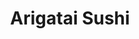 ---
layout: place
title: "Arigatai Sushi"
permalink: /florida/north-miami/arigatai-sushi.html
stateAbbr: FL
stateName: Florida
cityName: North Miami
place_id: ChIJgdE9LH-z2YgRzylx6tKl3sU
photos:
  - name: >-
      places/ChIJgdE9LH-z2YgRzylx6tKl3sU/photos/AeeoHcLkD6VJOtPjt5mryYzGESssOtZ2lI4IvWujR-0zf15fiheUe-9EjVDGk9ihgKfNOGgVS66y61sJOHD1mP5Lf0ozZFjYaAiUQneHmyMvR5L_tBKlfXK8vIkK-ng1pCWJBa1dQhnFh4664uXnM7xI60NX4Sf_fWV9f86cmCrKYVJHCxJeph8QFcCB4jfmWLGMN5xZLBjxfC5huUvLQ2IFS62l-IsCkUqyEDn6X3A4PWLqH47rwnViezn1qKtYqkMieE-MhXKHvDkf5pXyfE1wVXOxUKBseW8KlEmVLZoWcEHSdQ
    widthPx: 768
    heightPx: 1024
    authorAttributions:
      - displayName: Arigatai Sushi
        uri: https://maps.google.com/maps/contrib/105540641690823688870
        photoUri: >-
          https://lh3.googleusercontent.com/a-/ALV-UjUWr7bv1HhTgixWrNp8HfSJyXqXnYGYRaJf9tHl2MhAM8AmtBM9=s100-p-k-no-mo
    flagContentUri: >-
      https://www.google.com/local/imagery/report/?cb_client=maps_api_places.places_api&image_key=!1e10!2sAF1QipPLx9ufyygj_Hagy2rH-M5d4koMl614LJhXTb3I&hl=en-US
    googleMapsUri: >-
      https://www.google.com/maps/place//data=!3m4!1e2!3m2!1sAF1QipPLx9ufyygj_Hagy2rH-M5d4koMl614LJhXTb3I!2e10!4m2!3m1!1s0x88d9b37f2c3dd181:0xc5dea5d2ea7129cf
  - name: >-
      places/ChIJgdE9LH-z2YgRzylx6tKl3sU/photos/AeeoHcKR4bIuBRQf4yH8Yh8N0BTP5ZtS3M1l-SUtYB9KGnOXUWxoe8pt0gDqZT5sibAPboc0CWXXvyGHXiqG7aBK9nOHAiMZHUnDp4mRUEtHsa5-h_cLkZ0upZu4rBYZ44GJiCJYFXEdZYHbibFOZcrEcEFk99rS75rltcgHtUEwe5TpQ9RNQrjTJvb0qAyH8PWcrMQ7WmvHeF2j0kF6mFaQyaBmhTDoMt1dGWK_DYxnfPxo--00PpUCxfZ8VliLCTFAcJXiRXQ8rnXSfH-79XIqpYuo38v7ckdZcr7m64XAUGOAWg
    widthPx: 1440
    heightPx: 809
    authorAttributions:
      - displayName: Arigatai Sushi
        uri: https://maps.google.com/maps/contrib/105540641690823688870
        photoUri: >-
          https://lh3.googleusercontent.com/a-/ALV-UjUWr7bv1HhTgixWrNp8HfSJyXqXnYGYRaJf9tHl2MhAM8AmtBM9=s100-p-k-no-mo
    flagContentUri: >-
      https://www.google.com/local/imagery/report/?cb_client=maps_api_places.places_api&image_key=!1e10!2sAF1QipOkQb-Ll98RE4olEnOHQMi1cguI8cBYAsR7fiEH&hl=en-US
    googleMapsUri: >-
      https://www.google.com/maps/place//data=!3m4!1e2!3m2!1sAF1QipOkQb-Ll98RE4olEnOHQMi1cguI8cBYAsR7fiEH!2e10!4m2!3m1!1s0x88d9b37f2c3dd181:0xc5dea5d2ea7129cf
  - name: >-
      places/ChIJgdE9LH-z2YgRzylx6tKl3sU/photos/AeeoHcI2qRIUMJ669NsoxzyJr4enHT8D7NkKQ9_7v3qq3f0dP7ppNQzagxS3dvB5SmCm68TrGbO3xdzmZIWczv_KwU2uTuBMxJt68dvNQQEAWNjinM22LQJN1rh8-f5CNSFv8xQdjEt4EgjzSJ3SrNL3cYXnGqakQWGlKaDwXaVn7tl3R52zm9zH0mSvJFANEif3f0bJizDa8ag5Jmtm30WpbRkLyy4shBr0_mAvt1Qzc6GzTWhvq4FEEmP7WqEF4j_mX_roE4Qx2i9y47OawFSwe29MhRK1a37gKep57RZtDrnDbA
    widthPx: 4800
    heightPx: 3200
    authorAttributions:
      - displayName: Arigatai Sushi
        uri: https://maps.google.com/maps/contrib/105540641690823688870
        photoUri: >-
          https://lh3.googleusercontent.com/a-/ALV-UjUWr7bv1HhTgixWrNp8HfSJyXqXnYGYRaJf9tHl2MhAM8AmtBM9=s100-p-k-no-mo
    flagContentUri: >-
      https://www.google.com/local/imagery/report/?cb_client=maps_api_places.places_api&image_key=!1e10!2sAF1QipN2saI4Wxd9huYDdRm_uDkyXbNPHfqjfQpSC3x8&hl=en-US
    googleMapsUri: >-
      https://www.google.com/maps/place//data=!3m4!1e2!3m2!1sAF1QipN2saI4Wxd9huYDdRm_uDkyXbNPHfqjfQpSC3x8!2e10!4m2!3m1!1s0x88d9b37f2c3dd181:0xc5dea5d2ea7129cf
  - name: >-
      places/ChIJgdE9LH-z2YgRzylx6tKl3sU/photos/AeeoHcJv32t5wKGa16fMDlFYceSSR0GbKpFcChTsytcymuknwZrdin36FiHv1znlcZw8zl4pqLT7LWI0JGcJQXus2pY2bdxMsgdOysUHwro1_V0EBBWrxA1UGkho0tK86kLc47hHOHA1bqU_3is6LZSZbytwV9snGkVqg6yMDVu1HK7uwvWmRYtCUKt_vsXFn0S2M2RdePowEGpvw4t-XdaAiQqP3C4UQGEjHt-8s33CkqGkgvqF0_zqcUA_FAlof87ZpneRtuM8CTeBQdPAfpi9omHXzRGXlUqaNtRduPZXh7SDLQ
    widthPx: 2048
    heightPx: 1365
    authorAttributions:
      - displayName: Arigatai Sushi
        uri: https://maps.google.com/maps/contrib/105540641690823688870
        photoUri: >-
          https://lh3.googleusercontent.com/a-/ALV-UjUWr7bv1HhTgixWrNp8HfSJyXqXnYGYRaJf9tHl2MhAM8AmtBM9=s100-p-k-no-mo
    flagContentUri: >-
      https://www.google.com/local/imagery/report/?cb_client=maps_api_places.places_api&image_key=!1e10!2sAF1QipPls5UUWQWw1f1ba2oB1CE_j78rJx6efW3PgxXQ&hl=en-US
    googleMapsUri: >-
      https://www.google.com/maps/place//data=!3m4!1e2!3m2!1sAF1QipPls5UUWQWw1f1ba2oB1CE_j78rJx6efW3PgxXQ!2e10!4m2!3m1!1s0x88d9b37f2c3dd181:0xc5dea5d2ea7129cf
  - name: >-
      places/ChIJgdE9LH-z2YgRzylx6tKl3sU/photos/AeeoHcKDmaIyNkj-MF9gKNvFjWAJE5cq7JhS8H7oPP-rEi6K5pKlthpfa9srH635wAiCuiDbrKeRGiu-wk6uv404Mflj3r-xXXoHHDomF47nVZhYb3mGarnaSDSwBZ9xGZ5yTEYVIY9FgyjIkoDpeIeR1XpBDjxBx_iyom1gLgO0kfIRKad9fc_SKT6WdSI11MqgasHPpXx5PTcOKjTQxIYsBiWWwqCDD2hai7kMU73mI6-N24rLzdcn5DPvNmSEqWCT4M4_84IaZLWBbGG7Os-2d1TbeOr2LTkD8mboQTx3EWF4EA
    widthPx: 1365
    heightPx: 2048
    authorAttributions:
      - displayName: Arigatai Sushi
        uri: https://maps.google.com/maps/contrib/105540641690823688870
        photoUri: >-
          https://lh3.googleusercontent.com/a-/ALV-UjUWr7bv1HhTgixWrNp8HfSJyXqXnYGYRaJf9tHl2MhAM8AmtBM9=s100-p-k-no-mo
    flagContentUri: >-
      https://www.google.com/local/imagery/report/?cb_client=maps_api_places.places_api&image_key=!1e10!2sAF1QipNAfzGtgIXBVl1I_GlrRwwuN3gkgi2gCiRjst4k&hl=en-US
    googleMapsUri: >-
      https://www.google.com/maps/place//data=!3m4!1e2!3m2!1sAF1QipNAfzGtgIXBVl1I_GlrRwwuN3gkgi2gCiRjst4k!2e10!4m2!3m1!1s0x88d9b37f2c3dd181:0xc5dea5d2ea7129cf
  - name: >-
      places/ChIJgdE9LH-z2YgRzylx6tKl3sU/photos/AeeoHcI3qIMOD0jcS12FLF9JcRmnCL3LpKPs6P8SfEaEwSq1hZc4xF2z4qGyMmBWLwTqhmecY8nXp0LE4Eg0NFMVNuPvA9iBGxpBU27VrFx4maq7tGk2pqS4saw_4sm3DpjY-QMFS_USYu51epDHyy8zHNTh2zIVFYY4te3Hz0ihmzoj-Wet_w_9OqS7iW4lpLcWQfr_X4DQDtfSCLtJthoEB-j5Js1Cus94vcLX9CkuSHnKXt3jrqvLPw8FqnifSR95SZO9ycfOfYC5Ybf-Cuj834YeFskl6OGMvxlyA9Ye4h0SmQ
    widthPx: 1440
    heightPx: 1440
    authorAttributions:
      - displayName: Arigatai Sushi
        uri: https://maps.google.com/maps/contrib/105540641690823688870
        photoUri: >-
          https://lh3.googleusercontent.com/a-/ALV-UjUWr7bv1HhTgixWrNp8HfSJyXqXnYGYRaJf9tHl2MhAM8AmtBM9=s100-p-k-no-mo
    flagContentUri: >-
      https://www.google.com/local/imagery/report/?cb_client=maps_api_places.places_api&image_key=!1e10!2sAF1QipOjeqftlmlWPxVA4fNjKSxuIrK81qm9PeZ-e4vJ&hl=en-US
    googleMapsUri: >-
      https://www.google.com/maps/place//data=!3m4!1e2!3m2!1sAF1QipOjeqftlmlWPxVA4fNjKSxuIrK81qm9PeZ-e4vJ!2e10!4m2!3m1!1s0x88d9b37f2c3dd181:0xc5dea5d2ea7129cf
  - name: >-
      places/ChIJgdE9LH-z2YgRzylx6tKl3sU/photos/AeeoHcLwchJOlS5C-EMWP88KR1cF6kmijqtEZ1_1d7Kcsf78Ynbq4PKBMbKxE6whxItzKgAsHb64MnMlfoNOnHgfpIzKThVgTlVChS7fB5RRpxFEFlD1PvOP8BWg5dG3HtFE49jP1cq06VXuG80fKR-bN3Q4zGybbl7xRhCEq57aXux-tbjygfGN2Y1ICXG_Dj9bLBjStgpI3-I88fBKy98oNfvN6nKo9F7iDJcPTwolUNs16MVdP_xCvqN1tatklx7Sdck3bh6UpmzHv1LBL2VY50fzc-URTgpmfjGruJtOwa9KpA
    widthPx: 1440
    heightPx: 1440
    authorAttributions:
      - displayName: Arigatai Sushi
        uri: https://maps.google.com/maps/contrib/105540641690823688870
        photoUri: >-
          https://lh3.googleusercontent.com/a-/ALV-UjUWr7bv1HhTgixWrNp8HfSJyXqXnYGYRaJf9tHl2MhAM8AmtBM9=s100-p-k-no-mo
    flagContentUri: >-
      https://www.google.com/local/imagery/report/?cb_client=maps_api_places.places_api&image_key=!1e10!2sAF1QipOufdboqxxO0yw8PPi56xkqlan9lmCEw7s_A5GD&hl=en-US
    googleMapsUri: >-
      https://www.google.com/maps/place//data=!3m4!1e2!3m2!1sAF1QipOufdboqxxO0yw8PPi56xkqlan9lmCEw7s_A5GD!2e10!4m2!3m1!1s0x88d9b37f2c3dd181:0xc5dea5d2ea7129cf
  - name: >-
      places/ChIJgdE9LH-z2YgRzylx6tKl3sU/photos/AeeoHcLUlhgq9_lSdnbc_rk47AbEeEbhtfN7oSQYl4mjtIXJq24UFMbRdgizpK1MaATlwfW8V0GxVBFXIuUJ8LLVY4RhNxEInLOwNxQXKDpTzNN1IK31UMFLqkHeX8PsmQ566NfUEaHp7m2oqkk2sj-Ch4lg2yVcD2Y5BOmvz_y95MbgahHmNEA-TM6l4f8JlUqUpifraYSIX8wvLg0dbyJupu4bPfVMwqKl355nde-5i5bV-6tUtG67M0_F8rsZsEFFDOFEBqmympDBBHtuL2rVFoWIiwg2lca4RDO9N2bsiGhJYg
    widthPx: 1440
    heightPx: 1440
    authorAttributions:
      - displayName: Arigatai Sushi
        uri: https://maps.google.com/maps/contrib/105540641690823688870
        photoUri: >-
          https://lh3.googleusercontent.com/a-/ALV-UjUWr7bv1HhTgixWrNp8HfSJyXqXnYGYRaJf9tHl2MhAM8AmtBM9=s100-p-k-no-mo
    flagContentUri: >-
      https://www.google.com/local/imagery/report/?cb_client=maps_api_places.places_api&image_key=!1e10!2sAF1QipNTpFMddpLt5QmRqaxvK-CGr5wqCrENWHdQ146y&hl=en-US
    googleMapsUri: >-
      https://www.google.com/maps/place//data=!3m4!1e2!3m2!1sAF1QipNTpFMddpLt5QmRqaxvK-CGr5wqCrENWHdQ146y!2e10!4m2!3m1!1s0x88d9b37f2c3dd181:0xc5dea5d2ea7129cf
  - name: >-
      places/ChIJgdE9LH-z2YgRzylx6tKl3sU/photos/AeeoHcIgO7drSjbx2KdrVTldhC27pkeNiNfCSVi3V0VKXroI8zZXRtRm8FzGBWMs8zqNllBULncYVal_xqTcYCCvWts-Rs4Tmg7pY2jRvIKxGxVyWHHU-mU-L70Gv-2WmoP8-tbuG5ZyNzmACf4nCCExVFvgqe1YdCjQvckt0kbmDa1xgC21d6OuBNw0mxgFXMgG3lCbRzlTbxwKG7m5UZrkVYLKmQfSVugQmybBsIhgV-5q-lvQGitZBu7LwrSiLLYaWdQNewQvfZqecOVwo2elJC9nwOfmydAT0D36rXfOJZVXROu-oYwTpBDI378rgjhRnQa4SivVawgiCY1iQ4VH7WESS5vx-KBTrksdxTrzy5gNkan58zL0R1sJb4esd2OIR8Q8Xmu_H1y1oMx_t3OJaTks8tdOCWSk_WZPsYgRW3wfXQ
    widthPx: 3600
    heightPx: 4800
    authorAttributions:
      - displayName: Mohamad Elghoul
        uri: https://maps.google.com/maps/contrib/108663228375980957420
        photoUri: >-
          https://lh3.googleusercontent.com/a/ACg8ocIlvUaeNT_jL0L-J9bW7prLKOU-AtmYrbjnte0sjDiJ2jH5hg=s100-p-k-no-mo
    flagContentUri: >-
      https://www.google.com/local/imagery/report/?cb_client=maps_api_places.places_api&image_key=!1e10!2sCIHM0ogKEICAgMCgpqqAFQ&hl=en-US
    googleMapsUri: >-
      https://www.google.com/maps/place//data=!3m4!1e2!3m2!1sCIHM0ogKEICAgMCgpqqAFQ!2e10!4m2!3m1!1s0x88d9b37f2c3dd181:0xc5dea5d2ea7129cf
  - name: >-
      places/ChIJgdE9LH-z2YgRzylx6tKl3sU/photos/AeeoHcIw7bm4Jv6nVy9wBomTlG3SGpBYpKtNIQEJIaVhs-VoO_-Mm0A75vijZgEUFOGdEh0w7nG17O5OZRm60Q67ZQ9pqfBs-_R7PFRYQ8_uc87PxydR-xrRor2vM6RQp-T7LSN2EmwJ_lmj5XELshCaS4idJuH8pRjRW7kNlOxBEzSpu4UGB5qJkKV6_MwJANxBdHvrSsJJDhDFCAj9V1n_dFTMVp6AMQyX2dr7rAXb0oaTcwHUznu3Xn3d9wqgnrYDATUEXKgt5qospJXlNld_USw-sEY2-utpdoKJzd4IIAErxH8iWbJgLePbUJLBKvlt7lI1dVCphU4wZQLYRujhCnRJYIPgvuI-aJznWMh1R7MUejzQkiuWJnEGzdowBbjM-kznMo9Lc7CALlUxMdgRkaVJm2ga-yr2otQHbRDWQWHaPkU
    widthPx: 3024
    heightPx: 4032
    authorAttributions:
      - displayName: Caro Parra
        uri: https://maps.google.com/maps/contrib/113567041923512815626
        photoUri: >-
          https://lh3.googleusercontent.com/a/ACg8ocL-27Cur9WjED0JeZFJlktrWceZyFu5JMYbICxgjZGQNXLW_w=s100-p-k-no-mo
    flagContentUri: >-
      https://www.google.com/local/imagery/report/?cb_client=maps_api_places.places_api&image_key=!1e10!2sCIHM0ogKEICAgIDXif7Y9wE&hl=en-US
    googleMapsUri: >-
      https://www.google.com/maps/place//data=!3m4!1e2!3m2!1sCIHM0ogKEICAgIDXif7Y9wE!2e10!4m2!3m1!1s0x88d9b37f2c3dd181:0xc5dea5d2ea7129cf
address: 1817 NE 123rd St, North Miami, FL 33181, USA
street: 1817 NE 123rd St
city: North Miami
state: FL
zip: '33181'
country: USA
neighborhood: null
latitude: '25.890065'
longitude: '-80.162065'
accessibility_options:
  wheelchairAccessibleParking: true
  wheelchairAccessibleEntrance: true
  wheelchairAccessibleRestroom: true
  wheelchairAccessibleSeating: true
business_status: OPERATIONAL
name: Arigatai Sushi
google_maps_links:
  directionsUri: >-
    https://www.google.com/maps/dir//''/data=!4m7!4m6!1m1!4e2!1m2!1m1!1s0x88d9b37f2c3dd181:0xc5dea5d2ea7129cf!3e0
  placeUri: https://maps.google.com/?cid=14258015795596569039
  writeAReviewUri: >-
    https://www.google.com/maps/place//data=!4m3!3m2!1s0x88d9b37f2c3dd181:0xc5dea5d2ea7129cf!12e1
  reviewsUri: >-
    https://www.google.com/maps/place//data=!4m4!3m3!1s0x88d9b37f2c3dd181:0xc5dea5d2ea7129cf!9m1!1b1
  photosUri: >-
    https://www.google.com/maps/place//data=!4m3!3m2!1s0x88d9b37f2c3dd181:0xc5dea5d2ea7129cf!10e5
primary_type: Sushi Restaurant
opening_hours:
  regular: null
  current: null
secondary_opening_hours:
  regular:
    weekdayDescriptions: null
    type: null
  current:
    weekdayDescriptions: null
    type: null
phone: (786) 483-7537
price_level: null
price_range: $30 &ndash; $50
rating: '4.8'
rating_count: 1244
website: https://arigataisushi.com/
description: null
reviews:
  - name: >-
      places/ChIJgdE9LH-z2YgRzylx6tKl3sU/reviews/ChZDSUhNMG9nS0VJQ0FnTURnckpXZFVREAE
    relativePublishTimeDescription: a month ago
    rating: 5
    text:
      text: >-
        Amazing Sushi and Great Service!


        I had a fantastic experience at Arigatai Sushi! The service was
        excellent—attentive but not intrusive, which made the meal even more
        enjoyable. The staff checks in at just the right moments without
        constantly hovering.


        The food was on another level—high quality, incredibly fresh, and
        beautifully presented. Everything tasted amazing, but I highly recommend
        the Tuna Cracker, the Volcano Roll, and the Bans—each one was packed
        with flavor!


        The restaurant itself is a bit small, but the design is stylish and
        comfortable. The ambiance is great, with music at a reasonable volume,
        allowing for easy conversation.


        A small downside was that the restrooms weren’t very clean, but overall,
        the experience was excellent. Prices are very reasonable, making it a
        great value for the quality you get.


        One important note: they don’t automatically add an 18% tip to the bill,
        so be sure to tip generously! Highly recommend this spot!
      languageCode: en
    originalText:
      text: >-
        Amazing Sushi and Great Service!


        I had a fantastic experience at Arigatai Sushi! The service was
        excellent—attentive but not intrusive, which made the meal even more
        enjoyable. The staff checks in at just the right moments without
        constantly hovering.


        The food was on another level—high quality, incredibly fresh, and
        beautifully presented. Everything tasted amazing, but I highly recommend
        the Tuna Cracker, the Volcano Roll, and the Bans—each one was packed
        with flavor!


        The restaurant itself is a bit small, but the design is stylish and
        comfortable. The ambiance is great, with music at a reasonable volume,
        allowing for easy conversation.


        A small downside was that the restrooms weren’t very clean, but overall,
        the experience was excellent. Prices are very reasonable, making it a
        great value for the quality you get.


        One important note: they don’t automatically add an 18% tip to the bill,
        so be sure to tip generously! Highly recommend this spot!
      languageCode: en
    authorAttribution:
      displayName: HADASA SHEMER
      uri: https://www.google.com/maps/contrib/107732368580678975915/reviews
      photoUri: >-
        https://lh3.googleusercontent.com/a/ACg8ocJ4Y074zGMK9aFpKca2hkthOhAHWLebZjjTbD_jGh6KWWgIBA=s128-c0x00000000-cc-rp-mo-ba2
    publishTime: '2025-02-23T02:13:29.249896Z'
    flagContentUri: >-
      https://www.google.com/local/review/rap/report?postId=ChZDSUhNMG9nS0VJQ0FnTURnckpXZFVREAE&d=17924085&t=1
    googleMapsUri: >-
      https://www.google.com/maps/reviews/data=!4m6!14m5!1m4!2m3!1sChZDSUhNMG9nS0VJQ0FnTURnckpXZFVREAE!2m1!1s0x88d9b37f2c3dd181:0xc5dea5d2ea7129cf
  - name: >-
      places/ChIJgdE9LH-z2YgRzylx6tKl3sU/reviews/ChZDSUhNMG9nS0VJQ0FnSURmNlpYWlV3EAE
    relativePublishTimeDescription: 3 months ago
    rating: 4
    text:
      text: >-
        Hello, The place is very cozy, and modern. We (4) all got our meals
        relatively quickly. One order being delayed slightly. Food is decent.
        Althought, I would expect a better experience considering the price. Our
        waitress went above and beyond. Asking us about our meals beforehand and
        confirming our order. Would recommend.
      languageCode: en
    originalText:
      text: >-
        Hello, The place is very cozy, and modern. We (4) all got our meals
        relatively quickly. One order being delayed slightly. Food is decent.
        Althought, I would expect a better experience considering the price. Our
        waitress went above and beyond. Asking us about our meals beforehand and
        confirming our order. Would recommend.
      languageCode: en
    authorAttribution:
      displayName: r1avura
      uri: https://www.google.com/maps/contrib/110097544475763602174/reviews
      photoUri: >-
        https://lh3.googleusercontent.com/a/ACg8ocIeEnKhfe5dzkeQdm7jiiPivWdvbx4ErhnLVlNkFsT20ApaMw=s128-c0x00000000-cc-rp-mo
    publishTime: '2025-01-08T02:00:18.332967Z'
    flagContentUri: >-
      https://www.google.com/local/review/rap/report?postId=ChZDSUhNMG9nS0VJQ0FnSURmNlpYWlV3EAE&d=17924085&t=1
    googleMapsUri: >-
      https://www.google.com/maps/reviews/data=!4m6!14m5!1m4!2m3!1sChZDSUhNMG9nS0VJQ0FnSURmNlpYWlV3EAE!2m1!1s0x88d9b37f2c3dd181:0xc5dea5d2ea7129cf
  - name: >-
      places/ChIJgdE9LH-z2YgRzylx6tKl3sU/reviews/ChZDSUhNMG9nS0VJQ0FnSURfdE4zYll3EAE
    relativePublishTimeDescription: 2 months ago
    rating: 5
    text:
      text: >-
        Leila was wonderfully delightful! Excellent service, very attentive &
        professional.  The good was yummy!!!! The presentation was beautiful.
        The ambience was joyous. Pork belly boa buns were soooo good

        The rolls were delicious as well, the plantain on the plantain roll
        would be even better if the plantain were thicker/Cuban style

        Otherwise perfection

        They accommodated our preferences with ease and this made everything
        even better so good

        Can’t wait to come back
      languageCode: en
    originalText:
      text: >-
        Leila was wonderfully delightful! Excellent service, very attentive &
        professional.  The good was yummy!!!! The presentation was beautiful.
        The ambience was joyous. Pork belly boa buns were soooo good

        The rolls were delicious as well, the plantain on the plantain roll
        would be even better if the plantain were thicker/Cuban style

        Otherwise perfection

        They accommodated our preferences with ease and this made everything
        even better so good

        Can’t wait to come back
      languageCode: en
    authorAttribution:
      displayName: CFam C
      uri: https://www.google.com/maps/contrib/100979500113642594598/reviews
      photoUri: >-
        https://lh3.googleusercontent.com/a/ACg8ocL78VATc2ZBa4dFRAkHrukqo82C3BQIAiWbYjchAfOH4Xl1y5p2=s128-c0x00000000-cc-rp-mo-ba2
    publishTime: '2025-01-22T00:50:00.959126Z'
    flagContentUri: >-
      https://www.google.com/local/review/rap/report?postId=ChZDSUhNMG9nS0VJQ0FnSURfdE4zYll3EAE&d=17924085&t=1
    googleMapsUri: >-
      https://www.google.com/maps/reviews/data=!4m6!14m5!1m4!2m3!1sChZDSUhNMG9nS0VJQ0FnSURfdE4zYll3EAE!2m1!1s0x88d9b37f2c3dd181:0xc5dea5d2ea7129cf
  - name: >-
      places/ChIJgdE9LH-z2YgRzylx6tKl3sU/reviews/ChZDSUhNMG9nS0VJQ0FnSUNmbG91M1VREAE
    relativePublishTimeDescription: 3 months ago
    rating: 5
    text:
      text: >-
        Arigatai is my go-to sushi spot in the neighborhood. The food is
        consistently excellent, whether dining in or ordering takeout. The staff
        is warm and welcoming, and the owner is always present, ensuring
        everything runs smoothly with great attention to detail. My staples are
        the Sunset Roll, Crunchy Tuna, and Salmon & Tuna Delights—always fresh
        and flavorful. The buns and gyozas are just as delicious. Wishing them
        continued success!
      languageCode: en
    originalText:
      text: >-
        Arigatai is my go-to sushi spot in the neighborhood. The food is
        consistently excellent, whether dining in or ordering takeout. The staff
        is warm and welcoming, and the owner is always present, ensuring
        everything runs smoothly with great attention to detail. My staples are
        the Sunset Roll, Crunchy Tuna, and Salmon & Tuna Delights—always fresh
        and flavorful. The buns and gyozas are just as delicious. Wishing them
        continued success!
      languageCode: en
    authorAttribution:
      displayName: Emir Yunusoglu
      uri: https://www.google.com/maps/contrib/112562129985982588267/reviews
      photoUri: >-
        https://lh3.googleusercontent.com/a-/ALV-UjUr-MJZA2NsibqsMl6Y3mkt7xiuVms6QF2nDyZIQAzqgbAwfRJV=s128-c0x00000000-cc-rp-mo-ba5
    publishTime: '2024-12-28T19:22:32.883424Z'
    flagContentUri: >-
      https://www.google.com/local/review/rap/report?postId=ChZDSUhNMG9nS0VJQ0FnSUNmbG91M1VREAE&d=17924085&t=1
    googleMapsUri: >-
      https://www.google.com/maps/reviews/data=!4m6!14m5!1m4!2m3!1sChZDSUhNMG9nS0VJQ0FnSUNmbG91M1VREAE!2m1!1s0x88d9b37f2c3dd181:0xc5dea5d2ea7129cf
  - name: >-
      places/ChIJgdE9LH-z2YgRzylx6tKl3sU/reviews/ChdDSUhNMG9nS0VJQ0FnTUNncHFxQXBRRRAB
    relativePublishTimeDescription: a month ago
    rating: 3
    text:
      text: >-
        I had high hopes for this spot, but unfortunately, the food didn’t live
        up to expectations. The tuna tartare had a fishy odor and taste, which
        was a clear sign it wasn’t very fresh. On the bright side, the edamame
        was great, and the wakame special was pretty good, though it could’ve
        used more salmon pieces.


        The biggest disappointment was the sushi rolls. The truffle kani roll
        was advertised as 10 pieces but came with only 8. It lacked flavor, was
        dry, and completely fell apart when picked up. The crab salad inside was
        bland and didn’t add much to the roll. The Miami roll, supposedly a
        signature item, felt like a basic shrimp crunch roll—nothing special.
        Again, the crab salad on top was dry, had an odd taste, and didn’t work
        well with the roll.


        On a positive note, the service was good, and the staff was friendly,
        but unfortunately, that wasn’t enough to make up for the disappointing
        food. I try a new sushi spot every week, and this one just isn’t a place
        I’d return to.
      languageCode: en
    originalText:
      text: >-
        I had high hopes for this spot, but unfortunately, the food didn’t live
        up to expectations. The tuna tartare had a fishy odor and taste, which
        was a clear sign it wasn’t very fresh. On the bright side, the edamame
        was great, and the wakame special was pretty good, though it could’ve
        used more salmon pieces.


        The biggest disappointment was the sushi rolls. The truffle kani roll
        was advertised as 10 pieces but came with only 8. It lacked flavor, was
        dry, and completely fell apart when picked up. The crab salad inside was
        bland and didn’t add much to the roll. The Miami roll, supposedly a
        signature item, felt like a basic shrimp crunch roll—nothing special.
        Again, the crab salad on top was dry, had an odd taste, and didn’t work
        well with the roll.


        On a positive note, the service was good, and the staff was friendly,
        but unfortunately, that wasn’t enough to make up for the disappointing
        food. I try a new sushi spot every week, and this one just isn’t a place
        I’d return to.
      languageCode: en
    authorAttribution:
      displayName: Mohamad Elghoul
      uri: https://www.google.com/maps/contrib/108663228375980957420/reviews
      photoUri: >-
        https://lh3.googleusercontent.com/a/ACg8ocIlvUaeNT_jL0L-J9bW7prLKOU-AtmYrbjnte0sjDiJ2jH5hg=s128-c0x00000000-cc-rp-mo
    publishTime: '2025-02-16T18:00:07.202539Z'
    flagContentUri: >-
      https://www.google.com/local/review/rap/report?postId=ChdDSUhNMG9nS0VJQ0FnTUNncHFxQXBRRRAB&d=17924085&t=1
    googleMapsUri: >-
      https://www.google.com/maps/reviews/data=!4m6!14m5!1m4!2m3!1sChdDSUhNMG9nS0VJQ0FnTUNncHFxQXBRRRAB!2m1!1s0x88d9b37f2c3dd181:0xc5dea5d2ea7129cf
parking_options:
  freeParkingLot: true
  freeStreetParking: true
payment_options:
  acceptsCreditCards: true
  acceptsDebitCards: true
  acceptsCashOnly: false
  acceptsNfc: true
allow_dogs: null
curbside_pickup: false
delivery: true
dine_in: true
good_for_children: true
good_for_groups: true
good_for_sports: null
live_music: false
menu_for_children: true
outdoor_seating: true
reservable: true
restroom: true
serves_beer: true
serves_breakfast: false
serves_brunch: false
serves_cocktails: true
serves_coffee: true
serves_dinner: true
serves_dessert: true
serves_lunch: true
serves_vegetarian_food: true
serves_wine: true
takeout: true

---